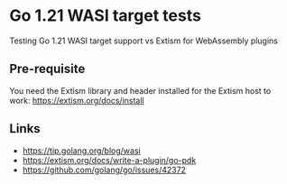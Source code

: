 # Go 1.21 WASI target tests

Testing Go 1.21 WASI target support vs Extism for WebAssembly plugins

## Pre-requisite

You need the Extism library and header installed for the Extism host to work:
https://extism.org/docs/install

## Links

* https://tip.golang.org/blog/wasi
* https://extism.org/docs/write-a-plugin/go-pdk
* https://github.com/golang/go/issues/42372

